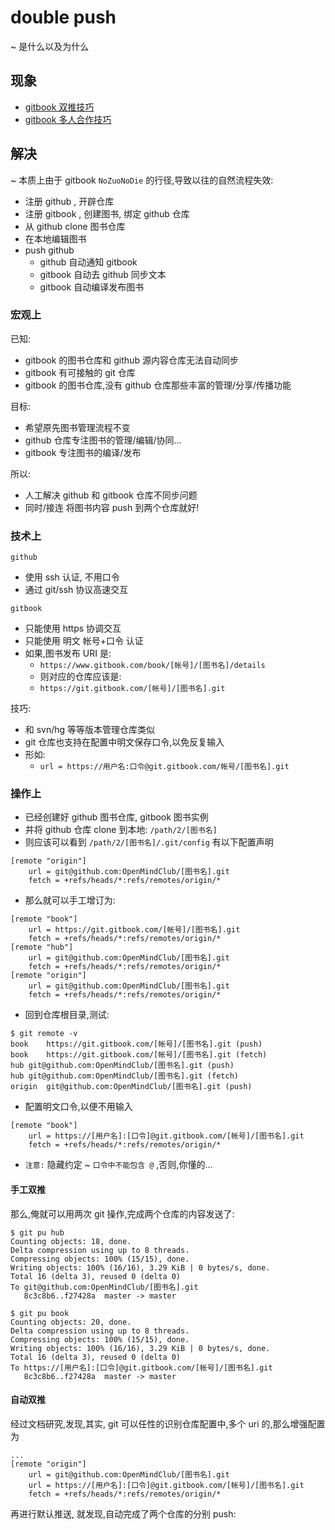 # double push
~ 是什么以及为什么

## 现象

- [gitbook 双推技巧](https://github.com/OpenMindClub/OMOOC.py/wiki/gitbook_double_push)
- [gitbook 多人合作技巧](https://github.com/OpenMindClub/OMOOC.py/wiki/collaborate)

## 解决
~ 本质上由于 gitbook `NoZuoNoDie` 的行径,导致以往的自然流程失效:

- 注册 github , 开辟仓库
- 注册 gitbook , 创建图书, 绑定 github 仓库
- 从 github clone 图书仓库
- 在本地编辑图书
- push github
    + github 自动通知 gitbook
    + gitbook 自动去 github 同步文本
    + gitbook 自动编译发布图书

### 宏观上

已知:

- gitbook 的图书仓库和 github 源内容仓库无法自动同步
- gitbook 有可接触的 git 仓库
- gitbook 的图书仓库,没有 github 仓库那些丰富的管理/分享/传播功能

目标:

- 希望原先图书管理流程不变
- github 仓库专注图书的管理/编辑/协同...
- gitbook 专注图书的编译/发布

所以:

- 人工解决 github 和 gitbook 仓库不同步问题
- 同时/接连 将图书内容 push 到两个仓库就好!


### 技术上

`github`

- 使用 ssh 认证, 不用口令
- 通过 git/ssh 协议高速交互

`gitbook`

- 只能使用 https 协调交互
- 只能使用 明文 帐号+口令 认证
- 如果,图书发布 URI 是:
    + `https://www.gitbook.com/book/[帐号]/[图书名]/details`
    + 则对应的仓库应该是:
    + `https://git.gitbook.com/[帐号]/[图书名].git`

技巧:

- 和 svn/hg 等等版本管理仓库类似
- git 仓库也支持在配置中明文保存口令,以免反复输入
- 形如:
    + `url = https://用户名:口令@git.gitbook.com/帐号/[图书名].git`


### 操作上

- 已经创建好 github 图书仓库, gitbook 图书实例
- 并将 github 仓库 clone 到本地: `/path/2/[图书名]`
- 则应该可以看到 `/path/2/[图书名]/.git/config` 有以下配置声明


```
[remote "origin"]
    url = git@github.com:OpenMindClub/[图书名].git
    fetch = +refs/heads/*:refs/remotes/origin/*
```

- 那么就可以手工增订为:

```
[remote "book"]
    url = https://git.gitbook.com/[帐号]/[图书名].git
    fetch = +refs/heads/*:refs/remotes/origin/*
[remote "hub"]
    url = git@github.com:OpenMindClub/[图书名].git
    fetch = +refs/heads/*:refs/remotes/origin/*
[remote "origin"]
    url = git@github.com:OpenMindClub/[图书名].git
    fetch = +refs/heads/*:refs/remotes/origin/*
```

- 回到仓库根目录,测试:

```
$ git remote -v
book    https://git.gitbook.com/[帐号]/[图书名].git (push)
book    https://git.gitbook.com/[帐号]/[图书名].git (fetch)
hub git@github.com:OpenMindClub/[图书名].git (push)
hub git@github.com:OpenMindClub/[图书名].git (fetch)
origin  git@github.com:OpenMindClub/[图书名].git (push)
```


- 配置明文口令,以便不用输入

```
[remote "book"]
    url = https://[用户名]:[口令]@git.gitbook.com/[帐号]/[图书名].git
    fetch = +refs/heads/*:refs/remotes/origin/*
```


- `注意:` 隐藏约定 ~ `口令中不能包含 @` ,否则,你懂的...


#### 手工双推

那么,俺就可以用两次 git 操作,完成两个仓库的内容发送了:

```
$ git pu hub
Counting objects: 18, done.
Delta compression using up to 8 threads.
Compressing objects: 100% (15/15), done.
Writing objects: 100% (16/16), 3.29 KiB | 0 bytes/s, done.
Total 16 (delta 3), reused 0 (delta 0)
To git@github.com:OpenMindClub/[图书名].git
   8c3c8b6..f27428a  master -> master

$ git pu book
Counting objects: 20, done.
Delta compression using up to 8 threads.
Compressing objects: 100% (15/15), done.
Writing objects: 100% (16/16), 3.29 KiB | 0 bytes/s, done.
Total 16 (delta 3), reused 0 (delta 0)
To https://[用户名]:[口令]@git.gitbook.com/[帐号]/[图书名].git
   8c3c8b6..f27428a  master -> master

```

#### 自动双推

经过文档研究,发现,其实, git 可以任性的识别仓库配置中,多个 uri 的,那么增强配置为

```
...
[remote "origin"]
    url = git@github.com:OpenMindClub/[图书名].git
    url = https://[用户名]:[口令]@git.gitbook.com/[帐号]/[图书名].git
    fetch = +refs/heads/*:refs/remotes/origin/*
```

再进行默认推送, 就发现,自动完成了两个仓库的分别 push:




